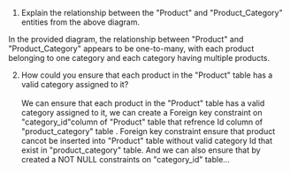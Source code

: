 1. Explain the relationship between the "Product" and "Product_Category" entities from the above diagram. <br>  

In the provided diagram, the relationship between "Product" and "Product_Category" appears to be one-to-many, with each product belonging to one category and each category having multiple products.


2. How could you ensure that each product in the "Product" table has a valid category assigned to it?<br>  
We can ensure that each product in the "Product" table has a valid category assigned to it,
we can create a Foreign key constraint on "category_id"column of "Product" table that refrence Id column of "product_category" table . 
Foreign key constraint ensure that product cancot be inserted into "Product" table without valid category Id that exist in "product_category" table.
 And we can also ensure that by created a NOT NULL constraints on "category_id" table...
